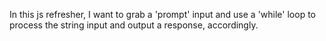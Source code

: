 In this js refresher, I want to grab a 'prompt' input and use a 'while' loop to process the string input and output a response, accordingly.
